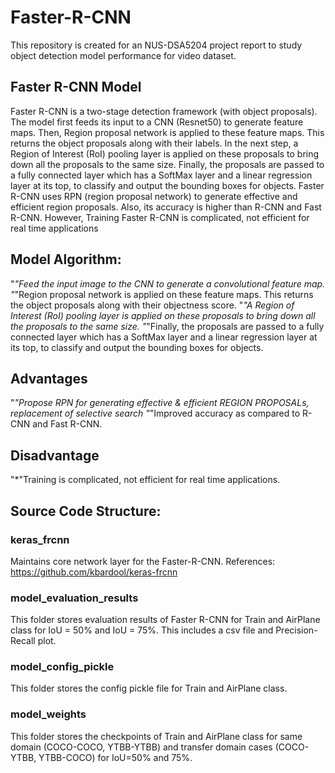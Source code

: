 # Faster-R-CNN
This repository is created for an NUS-DSA5204 project report to study object detection model performance for video dataset.

## Faster R-CNN Model
Faster R-CNN is a two-stage detection framework (with object proposals). The model first feeds its input to a CNN (Resnet50) to generate feature maps. Then, Region proposal network is applied to these feature maps. This returns the object proposals along with their labels. In the next step, a Region of Interest (RoI) pooling layer is applied on these proposals to bring down all the proposals to the same size. Finally, the proposals are passed to a fully connected layer which has a SoftMax layer and a linear regression layer at its top, to classify and output the bounding boxes for objects. Faster R-CNN uses RPN (region proposal network) to generate effective and efficient region proposals. Also, its accuracy is higher than R-CNN and Fast R-CNN. However, Training Faster R-CNN is complicated, not efficient for real time applications
## Model Algorithm:
"*"Feed the input image to the CNN to generate a convolutional feature map.
"*"Region proposal network is applied on these feature maps. This returns the object proposals along with their objectness score.
"*"A Region of Interest (RoI) pooling layer is applied on these proposals to bring down all the proposals to the same size.
"*"Finally, the proposals are passed to a fully connected layer which has a SoftMax layer and a linear regression layer at its top, to classify and output the bounding boxes for objects.
## Advantages
"*"Propose RPN for generating effective & efficient REGION PROPOSALs, replacement of selective search
"*"Improved accuracy as compared to R-CNN and Fast R-CNN.
## Disadvantage
"*"Training is complicated, not efficient for real time applications.

## Source Code Structure:
### keras_frcnn
Maintains core network layer for the Faster-R-CNN. References: https://github.com/kbardool/keras-frcnn
### model_evaluation_results
This folder stores evaluation results of Faster R-CNN for Train and AirPlane class for IoU = 50% and IoU = 75%. This includes a csv file and Precision-Recall plot.
### model_config_pickle
This folder stores the config pickle file for Train and AirPlane class.
### model_weights
This folder stores the checkpoints of Train and AirPlane class for same domain (COCO-COCO, YTBB-YTBB) and transfer domain cases (COCO-YTBB, YTBB-COCO) for IoU=50% and 75%.
